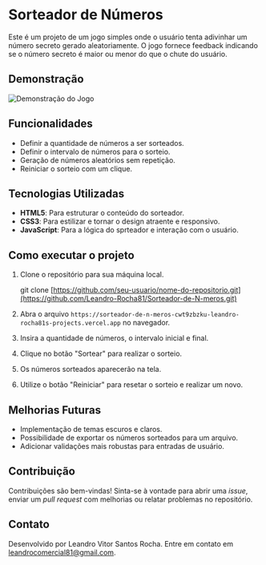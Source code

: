 # Sorteador de Números

Este é um projeto de um jogo simples onde o usuário tenta adivinhar um número secreto gerado aleatoriamente. O jogo fornece feedback indicando se o número secreto é maior ou menor do que o chute do usuário.

## Demonstração

![Demonstração do Jogo](img/jogo.png)

## Funcionalidades

- Definir a quantidade de números a ser sorteados.
- Definir o intervalo de números para o sorteio.
- Geração de números aleatórios sem repetição.
- Reiniciar o sorteio com um clique.

## Tecnologias Utilizadas

- **HTML5**: Para estruturar o conteúdo do sorteador.
- **CSS3**: Para estilizar e tornar o design atraente e responsivo.
- **JavaScript**: Para a lógica do sprteador e interação com o usuário.

## Como executar o projeto

1. Clone o repositório para sua máquina local.

    git clone [https://github.com/seu-usuario/nome-do-repositorio.git](https://github.com/Leandro-Rocha81/Sorteador-de-N-meros.git)

2. Abra o arquivo `https://sorteador-de-n-meros-cwt9zbzku-leandro-rocha81s-projects.vercel.app` no navegador.
3. Insira a quantidade de números, o intervalo inicial e final.
4. Clique no botão "Sortear" para realizar o sorteio.
5. Os números sorteados aparecerão na tela.
6. Utilize o botão "Reiniciar" para resetar o sorteio e realizar um novo.

## Melhorias Futuras

- Implementação de temas escuros e claros.
- Possibilidade de exportar os números sorteados para um arquivo.
- Adicionar validações mais robustas para entradas de usuário.

## Contribuição

Contribuições são bem-vindas! Sinta-se à vontade para abrir uma *issue*, enviar um *pull request* com melhorias ou relatar problemas no repositório.

## Contato

Desenvolvido por Leandro Vitor Santos Rocha. Entre em contato em leandrocomercial81@gmail.com.